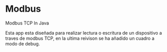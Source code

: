 # Modbus
Modbus TCP In Java


Esta app esta diseñada para realizar lectura o escritura de un dispositivo a traves de modbus TCP, en la ultima reivison se ha añadido un cuadro a modo de debug.
